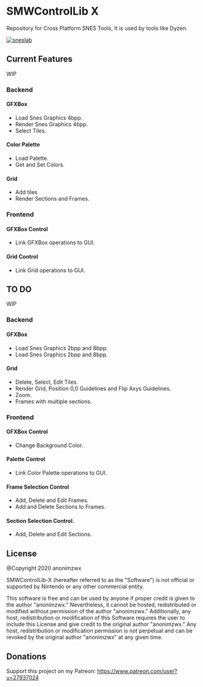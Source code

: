 # SMWControlLib X
 
Repository for Cross Platform SNES Tools, It is used by tools like Dyzen.

[![sneslab](https://img.shields.io/static/v1?label=sneslab&message=discord&color=blue)](https://discordapp.com/invite/bGEV6PB)

## Current Features

WIP

### Backend

#### GFXBox
* Load Snes Graphics 4bpp.
* Render Snes Graphics 4bpp.
* Select Tiles.

#### Color Palette
* Load Palette.
* Get and Set Colors.

#### Grid
* Add tiles
* Render Sections and Frames.

### Frontend

#### GFXBox Control
* Link GFXBox operations to GUI.

#### Grid Control
* Link Grid operations to GUI.

## TO DO

WIP

### Backend

#### GFXBox
* Load Snes Graphics 2bpp and 8bpp.
* Load Snes Graphics 2bpp and 8bpp.

#### Grid
* Delete, Select, Edit Tiles.
* Render Grid, Position 0,0 Guidelines and Flip Axys Guidelines.
* Zoom.
* Frames with multiple sections.

### Frontend

#### GFXBox Control
* Change Background Color.

#### Palette Control
* Link Color Palette operations to GUI.

#### Frame Selection Control
* Add, Delete and Edit Frames.
* Add and Delete Sections to Frames.

#### Section Selection Control.
* Add, Delete and Edit Sections.

## License
@Copyright 2020 anonimzwx

SMWControlLib-X (hereafter referred to as the "Software") is not official or supported by Nintendo or any other commercial entity.

This software is free and can be used by anyone if proper credit is given to the author "anonimzwx." Nevertheless, it cannot be hosted, redistributed or modified without permission of the author "anonimzwx." Additionally, any host, redistribution or modification of this Software requires the user to include this License and give credit to the original author "anonimzwx."
Any host, redistribution or modification permission is not perpetual and can be revoked by the original author "anonimzwx" at any given time.

## Donations
Support this project on my Patreon: https://www.patreon.com/user?u=27937024
